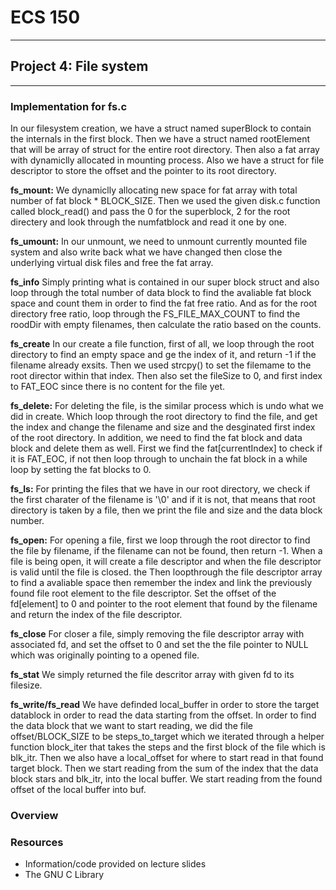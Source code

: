 # **ECS 150**
---

## **Project 4:** File system
---

### Implementation for fs.c
In our filesystem creation, we have a struct named superBlock to contain the internals in the first block. Then we have a struct named rootElement that will be array of struct for the entire root directory. Then also a fat array with dynamiclly allocated in mounting process. Also we have a struct for file descriptor to store the offset and the pointer to its root directory.

**fs_mount:**
We dynamiclly allocating new space for fat array with total number of fat block * BLOCK_SIZE. Then we used the given disk.c function called block_read() and pass the 0 for the superblock, 2 for the root directery and look through the numfatblock and read it one by one. 

**fs_umount:**
In our unmount, we need to unmount currently mounted file system and  also write back what we have changed then close the underlying virtual disk files and free the fat array.

**fs_info**
Simply printing what is contained in our super block struct and also loop through the total number of data block to find the avaliable fat block space and count them in order to find the fat free ratio. And as for the root directory free ratio, loop through the FS_FILE_MAX_COUNT to find the roodDir with empty filenames, then calculate the ratio based on the counts. 

**fs_create**
In our create a file function, first of all, we loop through the root directory to find an empty space and ge the index of it, and return -1 if the filename already exsits. Then we used strcpy() to set the filemame to the root director within that index. Then also set the fileSize to 0, and first index to FAT_EOC since there is no content for the file yet.

**fs_delete:**
For deleting the file, is the similar process which is undo what we did in create. Which loop through the root directory to find the file, and get the index and change the filename and size and the desginated first index of the root directory. In addition, we need to find the fat block and data block and delete them as well. First we find the fat[currentIndex] to check if it is FAT_EOC, if not then loop through to unchain the fat block in a while loop by setting the fat blocks to 0. 

**fs_ls:**
For printing the files that we have in our root directory, we check if the first charater of the filename is '\0' and if it is not, that means that root directory is taken by a file, then we print the file and size and the data block number. 

**fs_open:**
For opening a file, first we loop through the root director to find the file by filename, if the filename can not be found, then return -1.  When a file is being open, it will create a file descriptor and when the file descriptor is valid until the file is closed. the Then loopthrough the file descriptor array to find a avaliable space then remember the index and link the previously found file root element to the file descriptor. Set the offset of the fd[element] to 0 and pointer to the root element that found by the filename and return the index of the file descriptor. 

**fs_close**
For closer a file, simply removing the file descriptor array with associated fd, and set the offset to 0 and set the the file pointer  to NULL which was originally pointing to a opened file. 

**fs_stat**
We simply returned the file descritor array with given fd to its filesize. 


**fs_write/fs_read**
We have definded local_buffer in order to store the target datablock in order to read the data starting from the offset. In order to find the data block that we want to start reading, we did the file offset/BLOCK_SIZE to be steps_to_target which we iterated through a helper function block_iter that takes the steps and the first block of the file which is blk_itr. Then we also have a local_offset for where to start read in that found target block. Then we start reading from the sum of the index that the data block stars and blk_itr, into the local buffer. We start reading from the found offset of the local buffer into buf. 



### Overview



### Resources
+ Information/code provided on lecture slides
+ The GNU C Library



